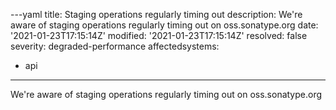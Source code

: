 ---yaml
title: Staging operations regularly timing out
description: We're aware of staging operations regularly timing out on oss.sonatype.org
date: '2021-01-23T17:15:14Z'
modified: '2021-01-23T17:15:14Z'
resolved: false
severity: degraded-performance
affectedsystems:
  - api
---
We're aware of staging operations regularly timing out on oss.sonatype.org


